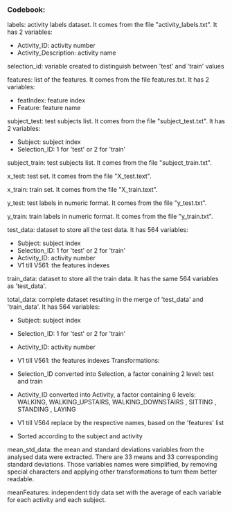 ### Codebook:

labels: activity labels dataset. It comes from the file "activity_labels.txt". It has 2 variables:
* Activity_ID: activity number
* Activity_Description: activity name

selection_id: variable created to distinguish between 'test' and 'train' values

features: list of the features. It comes from the file features.txt. It has 2 variables:
* featIndex: feature index
* Feature: feature name

subject_test: test subjects list. It comes from the file "subject_test.txt". It has 2 variables:
* Subject: subject index
* Selection_ID: 1 for 'test' or 2 for 'train'

subject_train: test subjects list. It comes from the file "subject_train.txt".

x_test: test set. It comes from the file "X_test.text".

x_train: train set. It comes from the file "X_train.text".

y_test: test labels in numeric format. It comes from the file "y_test.txt".

y_train: train labels in numeric format. It comes from the file "y_train.txt".

test_data: dataset to store all the test data. It has 564 variables:
* Subject: subject index
* Selection_ID: 1 for 'test' or 2 for 'train'
* Activity_ID: activity number
* V1 till V561: the features indexes

train_data: dataset to store all the train data. It has the same 564 variables as 'test_data'.

total_data: complete dataset resulting in the merge of 'test_data' and 'train_data'. It has 564 variables:
* Subject: subject index
* Selection_ID: 1 for 'test' or 2 for 'train'
* Activity_ID: activity number
* V1 till V561: the features indexes
Transformations:
* Selection_ID converted into Selection, a factor conaining 2 level: test and train
* Activity_ID converted into Activity, a factor containing 6 levels: WALKING, WALKING_UPSTAIRS, WALKING_DOWNSTAIRS
, SITTING
, STANDING
, LAYING

* V1 till V564 replace by the respective names, based on the 'features' list
* Sorted according to the subject and activity

mean_std_data: the mean and standard deviations variables from the analysed data were extracted. There are 33 means and 33 corresponding standard deviations. Those variables names were simplified, by removing special characters and applying other transformations to turn them better readable. 

meanFeatures: independent tidy data set with the average of each variable for each activity and each subject.